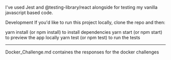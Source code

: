 I've used Jest and @testing-library/react alongside for testing my vanilla javascript based code.

Development
If you'd like to run this project locally, clone the repo and then:

yarn install (or npm install) to install dependencies
yarn start (or npm start) to preview the app locally
yarn test (or npm test) to run the tests

---------------------------------------------------------------

Docker_Challenge.md containes the responses for the docker challenges